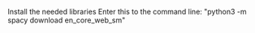Install the needed libraries
Enter this to the command line: "python3 -m spacy download en_core_web_sm"

